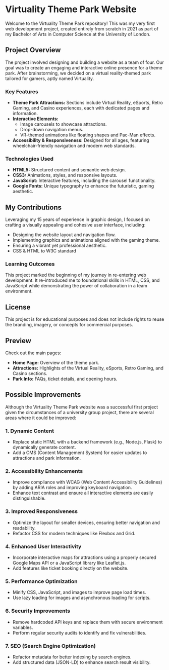 # Virtuality Theme Park Website
Welcome to the Virtuality Theme Park repository! This was my very first web development project, created entirely from scratch in 2021 as part of my Bachelor of Arts in Computer Science at the University of London.

## Project Overview
The project involved designing and building a website as a team of four. Our goal was to create an engaging and interactive online presence for a theme park. After brainstorming, we decided on a virtual reality-themed park tailored for gamers, aptly named Virtuality.

### Key Features
- **Theme Park Attractions:** Sections include Virtual Reality, eSports, Retro Gaming, and Casino experiences, each with dedicated pages and information.
- **Interactive Elements:**
  - Image carousels to showcase attractions.
  - Drop-down navigation menus.
  - VR-themed animations like floating shapes and Pac-Man effects.
- **Accessibility & Responsiveness:** Designed for all ages, featuring wheelchair-friendly navigation and modern web standards.

### Technologies Used
- **HTML5:** Structured content and semantic web design.
- **CSS3:** Animations, styles, and responsive layouts.
- **JavaScript:** Interactive features, including the carousel functionality.
- **Google Fonts:** Unique typography to enhance the futuristic, gaming aesthetic.

## My Contributions
Leveraging my 15 years of experience in graphic design, I focused on crafting a visually appealing and cohesive user interface, including:

- Designing the website layout and navigation flow.
- Implementing graphics and animations aligned with the gaming theme.
- Ensuring a vibrant yet professional aesthetic.
- CSS & HTML to W3C standard

### Learning Outcomes
This project marked the beginning of my journey in re-entering web development. It re-introduced me to foundational skills in HTML, CSS, and JavaScript while demonstrating the power of collaboration in a team environment.

## License
This project is for educational purposes and does not include rights to reuse the branding, imagery, or concepts for commercial purposes.

## Preview
Check out the main pages:

- **Home Page:** Overview of the theme park.
- **Attractions:** Highlights of the Virtual Reality, eSports, Retro Gaming, and Casino sections.
- **Park Info:** FAQs, ticket details, and opening hours.

## Possible Improvements
Although the Virtuality Theme Park website was a successful first project given the circumstances of a university group project, there are several areas where it could be improved:

### 1. Dynamic Content
- Replace static HTML with a backend framework (e.g., Node.js, Flask) to dynamically generate content.
- Add a CMS (Content Management System) for easier updates to attractions and park information.

### 2. Accessibility Enhancements
- Improve compliance with WCAG (Web Content Accessibility Guidelines) by adding ARIA roles and improving keyboard navigation.
- Enhance text contrast and ensure all interactive elements are easily distinguishable.

### 3. Improved Responsiveness
- Optimize the layout for smaller devices, ensuring better navigation and readability.
- Refactor CSS for modern techniques like Flexbox and Grid.

### 4. Enhanced User Interactivity
- Incorporate interactive maps for attractions using a properly secured Google Maps API or a JavaScript library like Leaflet.js.
- Add features like ticket booking directly on the website.

### 5. Performance Optimization
- Minify CSS, JavaScript, and images to improve page load times.
- Use lazy loading for images and asynchronous loading for scripts.

### 6. Security Improvements
- Remove hardcoded API keys and replace them with secure environment variables.
- Perform regular security audits to identify and fix vulnerabilities.

### 7. SEO (Search Engine Optimization)
- Refactor metadata for better indexing by search engines.
- Add structured data (JSON-LD) to enhance search result visibility.

